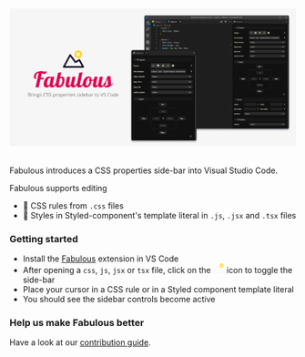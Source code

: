 <div  align="center">
<img src="./banner.png" />
<br />
</div>
<br />

Fabulous introduces a CSS properties side-bar into Visual Studio Code.

Fabulous supports editing

- 🎨 CSS rules from `.css` files
- 💅 Styles in Styled-component's template literal in `.js`, `.jsx` and `.tsx` files

### Getting started

- Install the [Fabulous](https://marketplace.visualstudio.com/items?itemName=Raathigeshan.fabulous) extension in VS Code
- After opening a `css`, `js`, `jsx` or `tsx` file, click on the <img src="./icons/tiny-icon.png" width="20px" /> icon to toggle the side-bar
- Place your cursor in a CSS rule or in a Styled component template literal
- You should see the sidebar controls become active

### Help us make Fabulous better

Have a look at our [contribution guide](./contributing.md).
